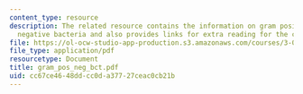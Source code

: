 ```yaml
---
content_type: resource
description: The related resource contains the information on gram positive and gram
  negative bacteria and also provides links for extra reading for the course.
file: https://ol-ocw-studio-app-production.s3.amazonaws.com/courses/3-034-organic-biomaterials-chemistry-fall-2005/cc67ce4648ddcc0da37727ceac0cb21b_gram_pos_neg_bct.pdf
file_type: application/pdf
resourcetype: Document
title: gram_pos_neg_bct.pdf
uid: cc67ce46-48dd-cc0d-a377-27ceac0cb21b
---
```

